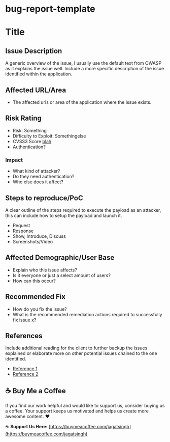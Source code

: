 # bug-report-template

# Title

## Issue Description
A generic overview of the issue, I usually use the default text from OWASP as it explains the issue well. Include a more specific description of the issue identified within the application.

## Affected URL/Area
- The affected urls or area of the application where the issue exists.

## Risk Rating
- Risk: Something
- Difficulty to Exploit: Somethingelse
- CVSS3 Score [blah](https://nvd.nist.gov/cvss.cfm?calculator&version=3&vector=(AV:N/AC:M/Au:S/C:C/I:C/A:N))
- Authentication?

### Impact
- What kind of attacker?
- Do they need authentication?
- Who else does it affect?

## Steps to reproduce/PoC
A clear outline of the steps required to execute the payload as an attacker, this can include how to setup the payload and launch it.
- Request
- Response
- Show, Introduce, Discuss
- Screenshots/Video

## Affected Demographic/User Base 
- Explain who this issue affects? 
- Is it everyone or just a select amount of users? 
- How can this occur?

## Recommended Fix
- How do you fix the issue? 
- What is the recommended remediation actions required to successfully fix issue x?

## References
Include additional reading for the client to further backup the issues explained or elaborate more on other potential issues chained to the one identified.
- [Reference 1]()
- [Reference 2]()

## ☕ Buy Me a Coffee

If you find our work helpful and would like to support us, consider buying us a coffee. Your support keeps us motivated and helps us create more awesome content. ❤️

☕ **Support Us Here:** [https://buymeacoffee.com/jagatsingh](https://buymeacoffee.com/jagatsingh)
